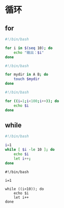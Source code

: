 # 循环

## for

````bash
#!/bin/bash

for i in $(seq 10); do
	echo "输出：$i"
done
````

````bash
#!/bin/bash

for mydir in A B; do
	touch $mydir
done
````

````bash
#!/bin/bash

for ((i=1;i<100;i++)); do
	echo $i
done
````

## while

````bash
#!/bin/bash

i=1
while [ $i -le 10 ]; do
	echo $i
	let i++;
done
````

````
#!/bin/bash

i=1

while ((i<10)); do
	echo $i
	let i++
done
````

